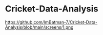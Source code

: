# Cricket-Data-Analysis
https://github.com/ImBatman-7/Cricket-Data-Analysis/blob/main/screens/1.png
